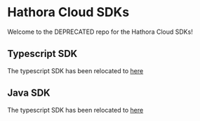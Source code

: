 # Hathora Cloud SDKs

Welcome to the DEPRECATED repo for the Hathora Cloud SDKs!

## Typescript SDK

The typescript SDK has been relocated to [here](https://github.com/hathora/cloud-sdk-typescript)

## Java SDK

The typescript SDK has been relocated to [here](https://github.com/hathora/cloud-sdk-java)
